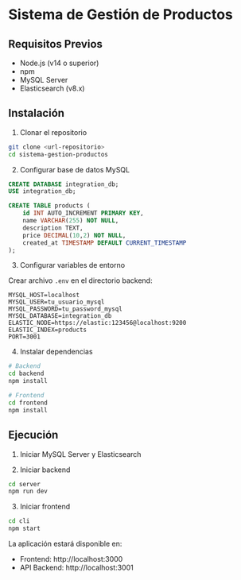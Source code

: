 # Sistema de Gestión de Productos

## Requisitos Previos

- Node.js (v14 o superior)
- npm
- MySQL Server
- Elasticsearch (v8.x)

## Instalación

1. Clonar el repositorio
```bash
git clone <url-repositorio>
cd sistema-gestion-productos
```

2. Configurar base de datos MySQL
```sql
CREATE DATABASE integration_db;
USE integration_db;

CREATE TABLE products (
    id INT AUTO_INCREMENT PRIMARY KEY,
    name VARCHAR(255) NOT NULL,
    description TEXT,
    price DECIMAL(10,2) NOT NULL,
    created_at TIMESTAMP DEFAULT CURRENT_TIMESTAMP
);
```

3. Configurar variables de entorno

Crear archivo `.env` en el directorio backend:
```env
MYSQL_HOST=localhost
MYSQL_USER=tu_usuario_mysql
MYSQL_PASSWORD=tu_password_mysql
MYSQL_DATABASE=integration_db
ELASTIC_NODE=https://elastic:123456@localhost:9200
ELASTIC_INDEX=products
PORT=3001
```

4. Instalar dependencias
```bash
# Backend
cd backend
npm install

# Frontend
cd frontend
npm install
```

## Ejecución

1. Iniciar MySQL Server y Elasticsearch

2. Iniciar backend
```bash
cd server
npm run dev
```

3. Iniciar frontend
```bash
cd cli
npm start
```

La aplicación estará disponible en:
- Frontend: http://localhost:3000
- API Backend: http://localhost:3001
